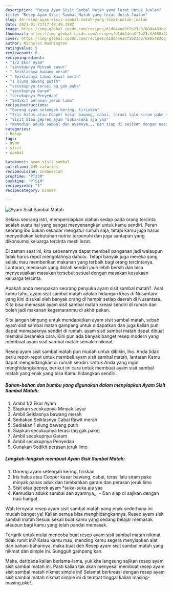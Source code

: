 ```yaml
---
description: "Resep Ayam Sisit Sambal Matah yang lezat Untuk Jualan"
title: "Resep Ayam Sisit Sambal Matah yang lezat Untuk Jualan"
slug: 46-resep-ayam-sisit-sambal-matah-yang-lezat-untuk-jualan
date: 2021-01-21T17:48:49.398Z
image: https://img-global.cpcdn.com/recipes/d1dd44ea3f2b23c3/680x482cq70/ayam-sisit-sambal-matah-foto-resep-utama.jpg
thumbnail: https://img-global.cpcdn.com/recipes/d1dd44ea3f2b23c3/680x482cq70/ayam-sisit-sambal-matah-foto-resep-utama.jpg
cover: https://img-global.cpcdn.com/recipes/d1dd44ea3f2b23c3/680x482cq70/ayam-sisit-sambal-matah-foto-resep-utama.jpg
author: Nicholas Washington
ratingvalue: 5
reviewcount: 6
recipeingredient:
- "1/2 Ekor Ayam"
- "secukupnya Minyak sayur"
- " Seiklasnya bawang merah"
- " Seiklasnya Cabai Rawit merah"
- "1 siung bawang putih"
- "secukupnya terasi aq gak pake"
- "secukupnya Garam"
- "secukupnya Penyedap"
- "Sedikit perasan jeruk limo"
recipeinstructions:
- "Goreng ayam setengah kering, tiriskan"
- "Iris halus atau Cooper kasar bawang, cabai, terasi lalu siram pake minyak panas aduk dan tambahkan garam dan perasan jeruk limo"
- "Sisit atau geprek ayam *suka-suka aja yaa"
- "Kemudian adukk sambal dan ayamnya,,, Dan siap di sajikan dengan nasi hangat."
categories:
- Resep
tags:
- ayam
- sisit
- sambal

katakunci: ayam sisit sambal 
nutrition: 249 calories
recipecuisine: Indonesian
preptime: "PT23M"
cooktime: "PT51M"
recipeyield: "1"
recipecategory: Dinner

---
```



![Ayam Sisit Sambal Matah](https://img-global.cpcdn.com/recipes/d1dd44ea3f2b23c3/680x482cq70/ayam-sisit-sambal-matah-foto-resep-utama.jpg)

Selaku seorang istri, mempersiapkan olahan sedap pada orang tercinta adalah suatu hal yang sangat menyenangkan untuk kamu sendiri. Peran seorang ibu bukan sekadar mengatur rumah saja, tetapi kamu juga harus menyediakan kebutuhan nutrisi terpenuhi dan juga santapan yang dikonsumsi keluarga tercinta mesti lezat.

Di zaman  saat ini, kita sebenarnya dapat membeli panganan jadi walaupun tidak harus repot mengolahnya dahulu. Tetapi banyak juga mereka yang selalu mau memberikan makanan yang terbaik bagi orang tercintanya. Lantaran, memasak yang diolah sendiri jauh lebih bersih dan bisa menyesuaikan masakan tersebut sesuai dengan masakan kesukaan keluarga tercinta. 



Apakah anda merupakan seorang penyuka ayam sisit sambal matah?. Asal kamu tahu, ayam sisit sambal matah adalah hidangan khas di Nusantara yang kini disukai oleh banyak orang di hampir setiap daerah di Nusantara. Kita bisa memasak ayam sisit sambal matah kreasi sendiri di rumah dan boleh jadi makanan kegemaranmu di akhir pekan.

Kita jangan bingung untuk mendapatkan ayam sisit sambal matah, sebab ayam sisit sambal matah gampang untuk didapatkan dan juga kalian pun dapat memasaknya sendiri di rumah. ayam sisit sambal matah dapat dibuat memalui beraneka cara. Kini pun ada banyak banget resep modern yang membuat ayam sisit sambal matah semakin nikmat.

Resep ayam sisit sambal matah pun mudah untuk dibikin, lho. Anda tidak perlu repot-repot untuk membeli ayam sisit sambal matah, lantaran Kamu dapat menghidangkan di rumah sendiri. Untuk Anda yang ingin menghidangkannya, berikut ini cara untuk membuat ayam sisit sambal matah yang enak yang bisa Kamu hidangkan sendiri.

<!--inarticleads1-->

##### Bahan-bahan dan bumbu yang digunakan dalam menyiapkan Ayam Sisit Sambal Matah:

1. Ambil 1/2 Ekor Ayam
1. Siapkan secukupnya Minyak sayur
1. Ambil  Seiklasnya bawang merah
1. Sediakan  Seiklasnya Cabai Rawit merah
1. Sediakan 1 siung bawang putih
1. Siapkan secukupnya terasi (aq gak pake)
1. Ambil secukupnya Garam
1. Ambil secukupnya Penyedap
1. Gunakan Sedikit perasan jeruk limo




<!--inarticleads2-->

##### Langkah-langkah membuat Ayam Sisit Sambal Matah:

1. Goreng ayam setengah kering, tiriskan
1. Iris halus atau Cooper kasar bawang, cabai, terasi lalu siram pake minyak panas aduk dan tambahkan garam dan perasan jeruk limo
1. Sisit atau geprek ayam *suka-suka aja yaa
1. Kemudian adukk sambal dan ayamnya,,, - Dan siap di sajikan dengan nasi hangat.




Wah ternyata resep ayam sisit sambal matah yang enak sederhana ini mudah banget ya! Kalian semua bisa menghidangkannya. Resep ayam sisit sambal matah Sesuai sekali buat kamu yang sedang belajar memasak ataupun bagi kamu yang telah pandai memasak.

Tertarik untuk mulai mencoba buat resep ayam sisit sambal matah nikmat tidak rumit ini? Kalau kamu mau, mending kamu segera menyiapkan alat dan bahan-bahannya, maka buat deh Resep ayam sisit sambal matah yang nikmat dan simple ini. Sungguh gampang kan. 

Maka, daripada kalian berlama-lama, yuk kita langsung sajikan resep ayam sisit sambal matah ini. Pasti kalian tak akan menyesal membuat resep ayam sisit sambal matah nikmat simple ini! Selamat berkreasi dengan resep ayam sisit sambal matah nikmat simple ini di tempat tinggal kalian masing-masing,oke!.

